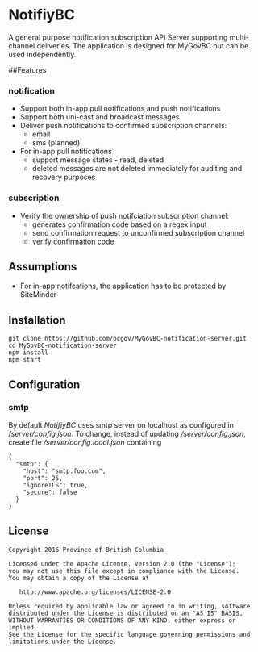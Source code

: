 NotifiyBC
===========

A general purpose notification subscription API Server supporting multi-channel deliveries. The application is designed for MyGovBC but can be used independently. 

##Features
### notification
* Support both in-app pull notifications and push notifications
* Support both uni-cast and broadcast messages
* Deliver push notifications to confirmed subscription channels:
  * email
  * sms (planned)
* For in-app pull notifications
  * support message states - read, deleted
  * deleted messages are not deleted immediately for auditing and recovery purposes
 
### subscription
* Verify the ownership of push notifciation subscription channel:
  * generates confirmation code based on a regex input
  * send confirmation request to unconfirmed subscription channel
  * verify confirmation code
  
## Assumptions
* For in-app notifcations, the application has to be protected by SiteMinder

## Installation
    git clone https://github.com/bcgov/MyGovBC-notification-server.git
    cd MyGovBC-notification-server
    npm install
    npm start
    
## Configuration
### smtp
By default *NotifiyBC* uses smtp server on localhost as configured in */server/config.json*. To change, instead of updating */server/config.json*, create file */server/config.local.json* containing

    {
      "smtp": {
        "host": "smtp.foo.com",
        "port": 25,
        "ignoreTLS": true,
        "secure": false
      }
    }


## License

    Copyright 2016 Province of British Columbia

    Licensed under the Apache License, Version 2.0 (the "License");
    you may not use this file except in compliance with the License.
    You may obtain a copy of the License at 

       http://www.apache.org/licenses/LICENSE-2.0

    Unless required by applicable law or agreed to in writing, software
    distributed under the License is distributed on an "AS IS" BASIS,
    WITHOUT WARRANTIES OR CONDITIONS OF ANY KIND, either express or implied.
    See the License for the specific language governing permissions and
    limitations under the License.
